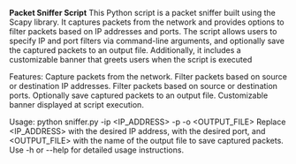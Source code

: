 **Packet Sniffer Script**
This Python script is a packet sniffer built using the Scapy library. It captures packets from the network and provides options to filter packets based on IP addresses and ports. The script allows users to specify IP and port filters via command-line arguments, and optionally save the captured packets to an output file. Additionally, it includes a customizable banner that greets users when the script is executed

Features:
Capture packets from the network.
Filter packets based on source or destination IP addresses.
Filter packets based on source or destination ports.
Optionally save captured packets to an output file.
Customizable banner displayed at script execution.

Usage:
python sniffer.py -ip <IP_ADDRESS> -p <PORT> -o <OUTPUT_FILE>
Replace <IP_ADDRESS> with the desired IP address, <PORT> with the desired port, and <OUTPUT_FILE> with the name of the output file to save captured packets. Use -h or --help for detailed usage instructions.
